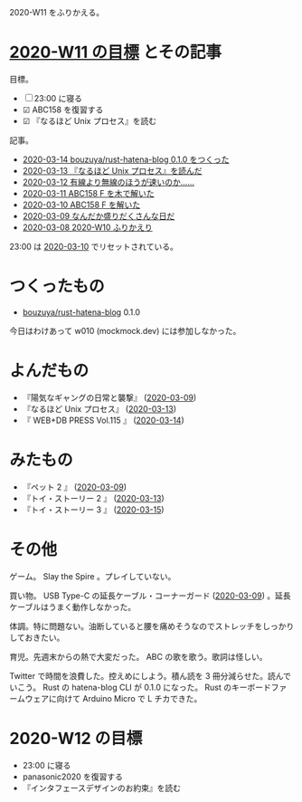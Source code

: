 2020-W11 をふりかえる。

# [2020-W11 の目標][2020-03-08] とその記事

目標。

- ☐ 23:00 に寝る
- ☑ ABC158 を復習する
- ☑ 『なるほど Unix プロセス』を読む

記事。

- [2020-03-14 bouzuya/rust-hatena-blog 0.1.0 をつくった][2020-03-14]
- [2020-03-13 『なるほど Unix プロセス』を読んだ][2020-03-13]
- [2020-03-12 有線より無線のほうが速いのか……][2020-03-12]
- [2020-03-11 ABC158 F を木で解いた][2020-03-11]
- [2020-03-10 ABC158 F を解いた][2020-03-10]
- [2020-03-09 なんだか盛りだくさんな日だ][2020-03-09]
- [2020-03-08 2020-W10 ふりかえり][2020-03-08]

23:00 は [2020-03-10][] でリセットされている。

# つくったもの

- [bouzuya/rust-hatena-blog][] 0.1.0

今日はわけあって w010 (mockmock.dev) には参加しなかった。

# よんだもの

- 『陽気なギャングの日常と襲撃』 ([2020-03-09][])
- 『なるほど Unix プロセス』 ([2020-03-13][])
- 『 WEB+DB PRESS Vol.115 』 ([2020-03-14][])

# みたもの

- 『ペット 2 』 ([2020-03-09][])
- 『トイ・ストーリー 2 』 ([2020-03-13][])
- 『トイ・ストーリー 3 』 ([2020-03-15][])

# その他

ゲーム。 Slay the Spire 。プレイしていない。

買い物。 USB Type-C の延長ケーブル・コーナーガード ([2020-03-09][]) 。延長ケーブルはうまく動作しなかった。

体調。特に問題ない。油断していると腰を痛めそうなのでストレッチをしっかりしておきたい。

育児。先週末からの熱で大変だった。 ABC の歌を歌う。歌詞は怪しい。

Twitter で時間を浪費した。控えめにしよう。積ん読を 3 冊分減らせた。読んでいこう。 Rust の hatena-blog CLI が 0.1.0 になった。 Rust のキーボードファームウェアに向けて Arduino Micro で L チカできた。

# 2020-W12 の目標

- 23:00 に寝る
- panasonic2020 を復習する
- 『インタフェースデザインのお約束』を読む

[2020-03-08]: https://blog.bouzuya.net/2020/03/08/
[2020-03-09]: https://blog.bouzuya.net/2020/03/09/
[2020-03-10]: https://blog.bouzuya.net/2020/03/10/
[2020-03-11]: https://blog.bouzuya.net/2020/03/11/
[2020-03-12]: https://blog.bouzuya.net/2020/03/12/
[2020-03-13]: https://blog.bouzuya.net/2020/03/13/
[2020-03-14]: https://blog.bouzuya.net/2020/03/14/
[2020-03-15]: https://blog.bouzuya.net/2020/03/15/
[bouzuya/rust-hatena-blog]: https://github.com/bouzuya/rust-hatena-blog
